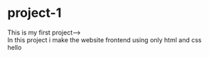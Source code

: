 # project-1
This is my first project-->
<br>
In this project i make the website frontend using only html and css
<br>
hello
